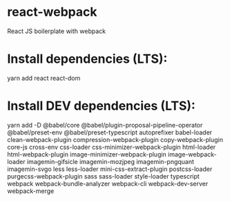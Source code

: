 # react-webpack
React JS boilerplate with webpack

# Install dependencies (LTS):
yarn add react react-dom

# Install DEV dependencies (LTS): 
yarn add -D @babel/core @babel/plugin-proposal-pipeline-operator @babel/preset-env @babel/preset-typescript autoprefixer babel-loader clean-webpack-plugin compression-webpack-plugin copy-webpack-plugin core-js cross-env css-loader css-minimizer-webpack-plugin html-loader html-webpack-plugin image-minimizer-webpack-plugin image-webpack-loader imagemin-gifsicle imagemin-mozjpeg imagemin-pngquant imagemin-svgo less less-loader mini-css-extract-plugin postcss-loader purgecss-webpack-plugin sass sass-loader style-loader typescript webpack webpack-bundle-analyzer webpack-cli webpack-dev-server webpack-merge

